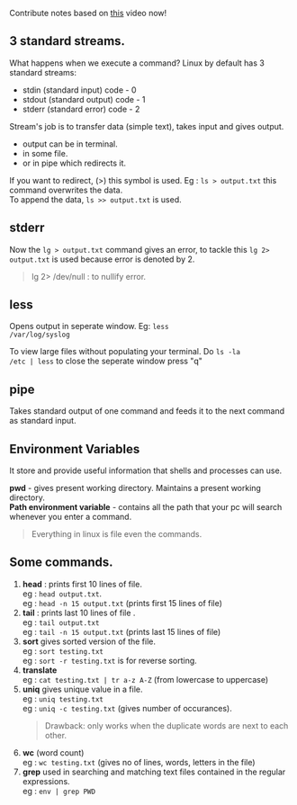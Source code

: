 Contribute notes based on [this](https://www.youtube.com/watch?v=xVaC_G6aeH0&list=PL2kSRH_DmWVZp_cu6MMPWkgYh7GZVFS6i&index=3) video now!

## **3 standard streams.** ## 

What happens when we execute a command? Linux by default has 3 standard streams:
<ul>
 <li> stdin (standard input)   code - 0</li>
 <li>stdout (standard output) code - 1</li>
 <li> stderr (standard error)  code - 2</li> 
</ul>
Stream's job is to transfer data (simple text), takes input and gives output.<br>
<ul>
<li> output can be in terminal.</li>
<li> in some file.</li>
<li> or in pipe which redirects it.</li>
</ul>
If you want to redirect, (>) this symbol is used.
Eg : <code>ls > output.txt</code>
this command overwrites the data.<br> To append the data, 
<code>ls >> output.txt</code> is used.

## **stderr**
Now the <code>lg > output.txt</code> command gives an error, to tackle this 
<code>lg 2> output.txt</code> is used because error is denoted by 2.

> lg 2> /dev/null : to nullify error.

## **less**
Opens output in seperate window.
Eg: <code>less /var/log/syslog</code>

To view large files without populating your terminal. Do <code>ls -la /etc | less</code>
to close the seperate window press "q"

## **pipe** 
Takes standard output of one command and feeds it to the next command as standard input.

## **Environment Variables**
It store and provide useful information that shells and processes can use.

**pwd** - gives present working directory.
Maintains a present working directory.<br>
**Path environment variable** - contains all the path that your pc 
will search whenever you enter a command.
> Everything in linux is file even the commands.

## **Some commands.**
<ol>
    <li> <strong>head</strong> : prints first 10 lines of file. <br>
eg : <code>head output.txt</code>. <br>
eg : <code>head -n 15 output.txt</code> (prints first 15 lines of file)</li>

<li> <b>tail</b> : prints last 10 lines of file .<br>
eg : <code>tail output.txt</code> <br> 
eg : <code>tail -n 15 output.txt</code> (prints last 15 lines of file)</li>

<li> <b>sort</b> gives sorted version of the file.<br>
eg : <code>sort testing.txt</code><br>
eg : <code>sort -r testing.txt</code> is for reverse sorting.</li>

<li> <b>translate</b> <br>
eg : <code>cat testing.txt | tr a-z A-Z</code> (from lowercase to uppercase)</li>

<li> <b>uniq</b> gives unique value in a file.<br>
eg : <code>uniq testing.txt</code><br>
eg : <code>uniq -c testing.txt</code> (gives number of occurances).</li>

>Drawback: only works when the duplicate words are next to each other.

<li><b> wc</b> (word count)<br>
eg : <code>wc testing.txt</code> (gives no of lines, words, letters in the file)</li>
 
<li> <b>grep</b> used in searching and matching text files contained in the regular expressions. <br>
eg : <code>env | grep PWD</code>
</ol>


